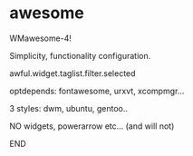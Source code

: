 # awesome 

WMawesome-4! 

Simplicity, functionality configuration.

awful.widget.taglist.filter.selected

optdepends: fontawesome, urxvt, xcompmgr...

3 styles: dwm, ubuntu, gentoo..

NO widgets, powerarrow etc... (and will not)

END
